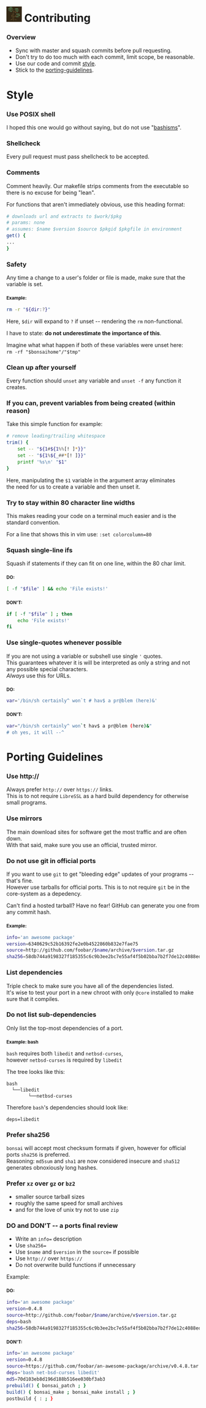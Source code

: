 # <img width="40" height="40" src="res/bonsai_square.png"> Contributing

### Overview

* Sync with master and squash commits before pull requesting.
* Don't try to do too much with each commit, limit scope, be reasonable.
* Use our code and commit [style](#style).
* Stick to the [porting-guidelines](#porting-guidelines).

# Style

### Use POSIX shell

I hoped this one would go without saying, but do not use "[bashisms](https://en.wiktionary.org/wiki/bashism)".

### Shellcheck

Every pull request must pass shellcheck to be accepted.

### Comments

Comment heavily. Our makefile strips comments from the executable so there is no excuse for being "lean".

For functions that aren't immediately obvious, use this heading format:

```bash
# downloads url and extracts to $work/$pkg
# params: none
# assumes: $name $version $source $pkgid $pkgfile in environment
get() {
...
}
```

### Safety

Any time a change to a user's folder or file is made, 
make sure that the variable is set.

<sub>**Example:**</sub>
```bash
rm -r "${dir:?}"
```

Here, `$dir` will expand to `?` if unset -- rendering the `rm` non-functional.

I have to state: **do not underestimate the importance of this**.

Imagine what what happen if both of these variables were unset here:  
`rm -rf "$bonsaihome"/"$tmp"`

### Clean up after yourself

Every function should `unset` any variable and `unset -f` any function it creates.

### If you can, prevent variables from being created (within reason)

Take this simple function for example:

```bash
# remove leading/trailing whitespace
trim() {
    set -- "${1#${1%%[! ]*}}"
    set -- "${1%${_##*[! ]}}"
    printf '%s\n' "$1"
}
```

Here, manipulating the `$1` variable in the argument array eliminates  
the need for us to create a variable and then unset it.

### Try to stay within 80 character line widths

This makes reading your code on a terminal much easier and is the standard convention.

For a line that shows this in vim use: `:set colorcolumn=80`

### Squash single-line ifs

Squash if statements if they can fit on one line, within the 80 char limit.

<sub>**DO:**</sub>
```bash
[ -f "$file" ] && echo 'File exists!'
```
<sub>**DON'T:**</sub>
```bash
if [ -f "$file" ] ; then
    echo 'File exists!'
fi
```

### Use single-quotes whenever possible

If you are not using a variable or subshell use single `'` quotes.  
This guarantees whatever it is will be interpreted as only a string and not any possible special characters.  
*Always* use this for URLs.

<sub>**DO:**</sub>
```bash
var='/bin/sh certainly^ won`t # hav$ a pr@blem (here)&'
```
<sub>**DON'T:**</sub>
```bash
var="/bin/sh certainly^ won`t hav$ a pr@blem (here)&"
# oh yes, it will --^
```

# Porting Guidelines

### Use http://

Always prefer `http://` over `https://` links.  
This is to not require `LibreSSL` as a hard build dependency for otherwise small programs.

### Use mirrors

The main download sites for software get the most traffic and are often down.  
With that said, make sure you use an official, trusted mirror.

### Do not use git in official ports

If you want to use `git` to get "bleeding edge" updates of your programs -- that's fine.  
However use tarballs for official ports. This is to not require `git` be in the core-system as a depedency.

Can't find a hosted tarball? Have no fear! GitHub can generate you one from any commit hash.

**<sub>Example:**</sub>

```bash
info='an awesome package'
version=6340629c52b16392fe2e0b4522860b832e7fae75
source=http://github.com/foobar/$name/archive/$version.tar.gz
sha256=58db744a9198327f185355c6c9b3ee2bc7e55af4f5b02bba7b2f7de12c4088ed
```

### List dependencies

Triple check to make sure you have all of the dependencies listed.  
It's wise to test your port in a new chroot with only `@core` installed to make sure that it compiles.

### Do not list sub-dependencies

Only list the top-most dependencies of a port.

<sub>**Example: bash**</sub>

`bash` requires both `libedit` and `netbsd-curses`,  
however `netbsd-curses` is required by `libedit`

The tree looks like this:
```
bash 
  └──libedit
        └──netbsd-curses
```
Therefore `bash`'s dependencies should look like:
```
deps=libedit
```

### Prefer sha256

`bonsai` will accept most checksum formats if given,
however for official ports `sha256` is preferred.  
Reasoning: `md5sum` and `sha1` are now considered insecure and `sha512` generates
obnoxiously long hashes.

### Prefer `xz` over `gz` or `bz2`

* smaller source tarball sizes
* roughly the same speed for small archives
* and for the love of unix try not to use `zip`

### DO and DON'T  --  a ports final review

* Write an `info=` description
* Use `sha256=`
* Use `$name` and `$version` in the `source=` if possible
* Use `http://` over `https://`
* Do not overwrite build functions if unnecessary

Example:

<sub>**DO:**</sub>

```bash
info='an awesome package'
version=0.4.8
source=http://github.com/foobar/$name/archive/v$version.tar.gz
deps=bash
sha256=58db744a9198327f185355c6c9b3ee2bc7e55af4f5b02bba7b2f7de12c4088ed
```

<sub>**DON'T:**</sub>

```bash
info='an awesome package'
version=0.4.8
source=https://github.com/foobar/an-awesome-package/archive/v0.4.8.tar.gz
deps='bash net-bsd-curses libedit'
md5=70d103eb8d196d188b516ee030bf3ab3
prebuild() { bonsai_patch ; }
build() { bonsai_make ; bonsai_make install ; }
postbuild { : ; }
```
